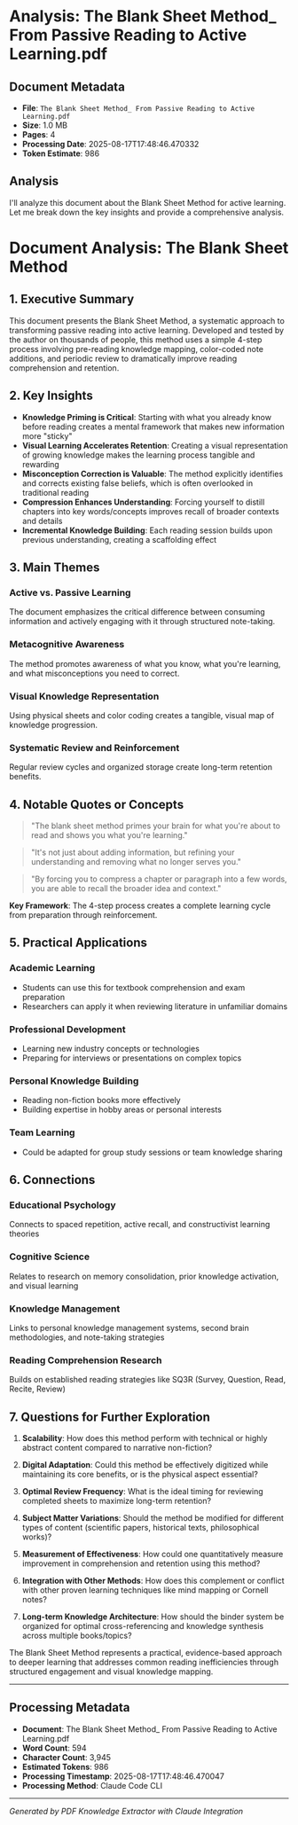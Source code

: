 # Analysis: The Blank Sheet Method_ From Passive Reading to Active Learning.pdf

## Document Metadata
- **File**: `The Blank Sheet Method_ From Passive Reading to Active Learning.pdf`
- **Size**: 1.0 MB
- **Pages**: 4
- **Processing Date**: 2025-08-17T17:48:46.470332
- **Token Estimate**: 986

## Analysis

I'll analyze this document about the Blank Sheet Method for active learning. Let me break down the key insights and provide a comprehensive analysis.

# Document Analysis: The Blank Sheet Method

## 1. Executive Summary

This document presents the Blank Sheet Method, a systematic approach to transforming passive reading into active learning. Developed and tested by the author on thousands of people, this method uses a simple 4-step process involving pre-reading knowledge mapping, color-coded note additions, and periodic review to dramatically improve reading comprehension and retention.

## 2. Key Insights

- **Knowledge Priming is Critical**: Starting with what you already know before reading creates a mental framework that makes new information more "sticky"
- **Visual Learning Accelerates Retention**: Creating a visual representation of growing knowledge makes the learning process tangible and rewarding
- **Misconception Correction is Valuable**: The method explicitly identifies and corrects existing false beliefs, which is often overlooked in traditional reading
- **Compression Enhances Understanding**: Forcing yourself to distill chapters into key words/concepts improves recall of broader contexts and details
- **Incremental Knowledge Building**: Each reading session builds upon previous understanding, creating a scaffolding effect

## 3. Main Themes

### Active vs. Passive Learning
The document emphasizes the critical difference between consuming information and actively engaging with it through structured note-taking.

### Metacognitive Awareness
The method promotes awareness of what you know, what you're learning, and what misconceptions you need to correct.

### Visual Knowledge Representation
Using physical sheets and color coding creates a tangible, visual map of knowledge progression.

### Systematic Review and Reinforcement
Regular review cycles and organized storage create long-term retention benefits.

## 4. Notable Quotes or Concepts

> "The blank sheet method primes your brain for what you're about to read and shows you what you're learning."

> "It's not just about adding information, but refining your understanding and removing what no longer serves you."

> "By forcing you to compress a chapter or paragraph into a few words, you are able to recall the broader idea and context."

**Key Framework**: The 4-step process creates a complete learning cycle from preparation through reinforcement.

## 5. Practical Applications

### Academic Learning
- Students can use this for textbook comprehension and exam preparation
- Researchers can apply it when reviewing literature in unfamiliar domains

### Professional Development
- Learning new industry concepts or technologies
- Preparing for interviews or presentations on complex topics

### Personal Knowledge Building
- Reading non-fiction books more effectively
- Building expertise in hobby areas or personal interests

### Team Learning
- Could be adapted for group study sessions or team knowledge sharing

## 6. Connections

### Educational Psychology
Connects to spaced repetition, active recall, and constructivist learning theories

### Cognitive Science
Relates to research on memory consolidation, prior knowledge activation, and visual learning

### Knowledge Management
Links to personal knowledge management systems, second brain methodologies, and note-taking strategies

### Reading Comprehension Research
Builds on established reading strategies like SQ3R (Survey, Question, Read, Recite, Review)

## 7. Questions for Further Exploration

1. **Scalability**: How does this method perform with technical or highly abstract content compared to narrative non-fiction?

2. **Digital Adaptation**: Could this method be effectively digitized while maintaining its core benefits, or is the physical aspect essential?

3. **Optimal Review Frequency**: What is the ideal timing for reviewing completed sheets to maximize long-term retention?

4. **Subject Matter Variations**: Should the method be modified for different types of content (scientific papers, historical texts, philosophical works)?

5. **Measurement of Effectiveness**: How could one quantitatively measure improvement in comprehension and retention using this method?

6. **Integration with Other Methods**: How does this complement or conflict with other proven learning techniques like mind mapping or Cornell notes?

7. **Long-term Knowledge Architecture**: How should the binder system be organized for optimal cross-referencing and knowledge synthesis across multiple books/topics?

The Blank Sheet Method represents a practical, evidence-based approach to deeper learning that addresses common reading inefficiencies through structured engagement and visual knowledge mapping.

---

## Processing Metadata
- **Document**: The Blank Sheet Method_ From Passive Reading to Active Learning.pdf
- **Word Count**: 594
- **Character Count**: 3,945
- **Estimated Tokens**: 986
- **Processing Timestamp**: 2025-08-17T17:48:46.470047
- **Processing Method**: Claude Code CLI

---
*Generated by PDF Knowledge Extractor with Claude Integration*